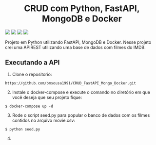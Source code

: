 <h1 align='center'> CRUD com Python, FastAPI, MongoDB e Docker </h1>

<img src="https://img.shields.io/badge/Python-14354C?style=for-the-badge&logo=python&logoColor=white"/> <img src="https://img.shields.io/badge/fastapi-109989?style=for-the-badge&logo=FASTAPI&logoColor=white"/> <img src="https://img.shields.io/badge/MongoDB-4EA94B?style=for-the-badge&logo=mongodb&logoColor=white"/> <img src="https://img.shields.io/badge/docker-%230db7ed.svg?style=for-the-badge&logo=docker&logoColor=white"/>

Projeto em Python utilizando FastAPI, MongoDB e Docker. Nesse projeto crei uma APIREST utilizando uma base de dados com filmes do IMDB.

## Executando a API

1. Clone o repositorio:

```
https://github.com/bmsousa1991/CRUD_FastAPI_Mongo_Docker.git
```

2. Instale o docker-compose e execute o comando no diretório em que você deseja que seu projeto fique:

```
$ docker-compose up -d
```

3. Rode o script seed.py para popular o banco de dados com os filmes contidos no arquivo movie.csv:
   
```
$ python seed.py
```

4. 

